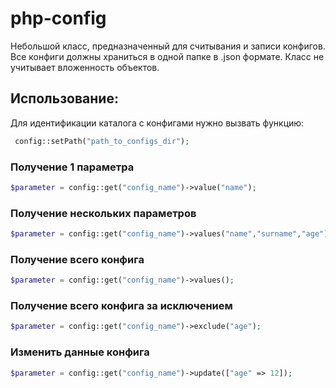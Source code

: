 # php-config

Небольшой класс, предназначенный для считывания и записи конфигов. Все конфиги должны храниться в одной папке в .json формате. Класс не учитывает вложенность объектов.

## Использование:

Для идентификации каталога с конфигами нужно вызвать функцию:
```php
 config::setPath("path_to_configs_dir"); 
```


### Получение 1 параметра
```php
$parameter = config::get("config_name")->value("name");
```

### Получение нескольких параметров
```php
$parameter = config::get("config_name")->values("name","surname","age");
```

### Получение всего конфига
```php
$parameter = config::get("config_name")->values();
```

### Получение всего конфига за исключением
```php
$parameter = config::get("config_name")->exclude("age");
```

### Изменить данные конфига
```php
$parameter = config::get("config_name")->update(["age" => 12]);
```
